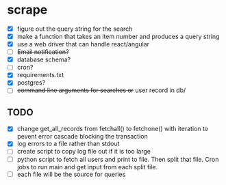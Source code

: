 # scrape
- [x] figure out the query string for the search
- [x] make a function that takes an item number and produces a query string
- [x] use a web driver that can handle react/angular
- [ ] ~~Email notification?~~
- [x] database schema?
- [ ] cron?
- [x] requirements.txt
- [x] postgres?
- [ ] ~~command line arguments for searches or~~ user record in db/

## TODO
- [x] change get_all_records from fetchall() to fetchone() with iteration to pevent error cascade blocking the transaction
- [x] log errors to a file rather than stdout
- [ ] create script to copy log file out if it is too large
- [ ] python script to fetch all users and print to file. Then split that file. Cron jobs to run main and get input from each split file.
- [ ] each file will be the source for queries
